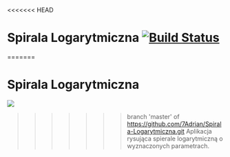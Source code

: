 <<<<<<< HEAD
# Spirala Logarytmiczna     [![Build Status](http://gemnux.pl:8080/buildStatus/icon?job=Spirala+logarytmiczna)](http://gemnux.pl:8080/job/Spirala%20logarytmiczna/)
=======
# Spirala Logarytmiczna
<a href='http://gemnux.pl:8080/job/Spirala%20logarytmiczna/'><img src='http://gemnux.pl:8080/job/Spirala%20logarytmiczna/badge/icon'></a>

>>>>>>> branch 'master' of https://github.com/7Adrian/Spirala-Logarytmiczna.git
Aplikacja rysująca spierale logarytmiczną o wyznaczonych parametrach.
